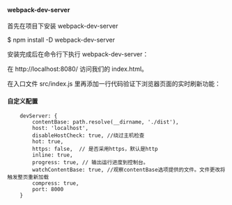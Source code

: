 
#### webpack-dev-server
首先在项目下安装 webpack-dev-server

$ npm install -D webpack-dev-server

安装完成后在命令行下执行 webpack-dev-server：

在 http://localhost:8080/ 访问我们的 index.html。

在入口文件 src/index.js 里再添加一行代码验证下浏览器页面的实时刷新功能：










#### 自定义配置

```
    devServer: {
        contentBase: path.resolve(__dirname, './dist'),
        host: 'localhost',
        disableHostCheck: true, //绕过主机检查
        hot: true,
        https: false,  // 是否采用https，默认是http
        inline: true,
        progress: true, // 输出运行进度到控制台。
        watchContentBase: true, //观察contentBase选项提供的文件。文件更改将触发整页重新加载
        compress: true,
        port: 8000
    }

```